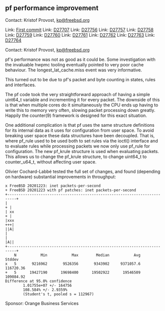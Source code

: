 ## pf performance improvement ##

Contact: Kristof Provost, <kp@freebsd.org>

Link:   [First commit](https://cgit.freebsd.org/src/commit/?id=1c00efe98ed7d103b9684ff692ffd5e3b64d0237)
Link:   [D27707](https://reviews.freebsd.org/D27707)
Link:   [D27756](https://reviews.freebsd.org/D27756)
Link:   [D27757](https://reviews.freebsd.org/D27757)
Link:   [D27758](https://reviews.freebsd.org/D27758)
Link:   [D27759](https://reviews.freebsd.org/D27759)
Link:   [D27760](https://reviews.freebsd.org/D27760)
Link:   [D27761](https://reviews.freebsd.org/D27761)
Link:   [D27762](https://reviews.freebsd.org/D27762)
Link:   [D27763](https://reviews.freebsd.org/D27763)
Link:   [D27764](https://reviews.freebsd.org/D27764)

Contact: Kristof Provost, <kp@freebsd.org>

pf's performance was not as good as it could be. Some investigation with the
invaluable hwpmc tooling eventually pointed to very poor cache behaviour.
The longest_lat_cache.miss event was very informative.

This turned out to be due to pf's packet and byte counting in states, rules and
interfaces.

The pf code took the very straightforward approach of having a simple uint64_t
variable and incrementing it for every packet. The downside of this is that
when multiple cores do it simultaneously the CPU ends up having to write this
to memory very often, slowing packet processing down greatly. Happily the
counter(9) framework is designed for this exact situation.

One additional complication is that pf uses the same structure definitions for
its internal data as it uses for configuration from user space. To avoid
breaking user space these data structures have been decoupled. That is, where
pf_rule used to be used both to set rules via the ioctl() interface and to
evaluate rules while processing packets we now only use pf_rule for
configuration. The new pf_krule structure is used when evaluating packets.
This allows us to change the pf_krule structure, to change uint64_t to
counter_u64_t, without affecting user space.

Olivier Cochard-Labbé tested the full set of changes, and found (depending on
hardware) substantial improvements in throughput:

    x FreeBSD 20201223: inet packets-per-second
    + FreeBSD 20201223 with pf patches: inet packets-per-second
    +--------------------------------------------------------------------------+
    |                                                                        + |
    | xx                                                                     + |
    |xxx                                                                    +++|
    ||A|                                                                       |
    |                                                                       |A||
    +--------------------------------------------------------------------------+
        N           Min           Max        Median           Avg        Stddev
    x   5       9216962       9526356       9343902     9371057.6     116720.36
    +   5      19427190      19698400      19502922      19546509     109084.92
    Difference at 95.0% confidence
            1.01755e+07 +/- 164756
            108.584% +/- 2.9359%
            (Student's t, pooled s = 112967)

Sponsor: Orange Business Services
